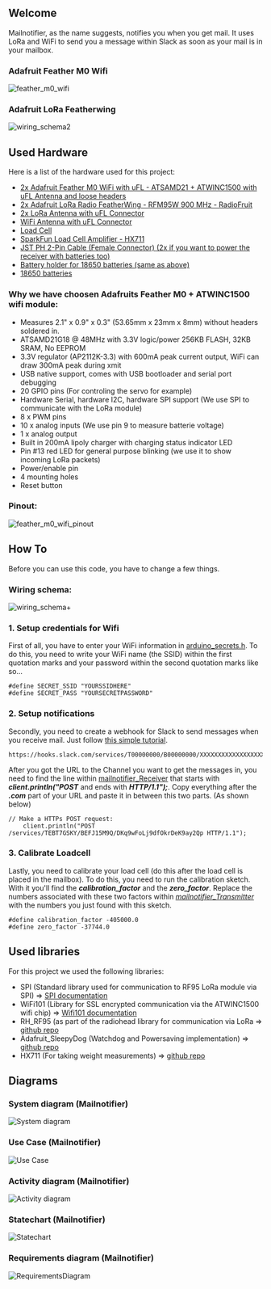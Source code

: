 ## Welcome

Mailnotifier, as the name suggests, notifies you when you get mail. It uses LoRa and WiFi to send you a message within Slack as soon as your mail is in your mailbox.

### Adafruit Feather M0 Wifi
![feather_m0_wifi](images/Adafruit-Feather-M0-WiFi---.png)

### Adafruit LoRa Featherwing
![wiring_schema2](images/wiring_schema2.png)

## Used Hardware

Here is a list of the hardware used for this project:
- [2x Adafruit Feather M0 WiFi with uFL - ATSAMD21 + ATWINC1500 with uFL Antenna and loose headers](https://www.adafruit.com/product/3061)
- [2x Adafruit LoRa Radio FeatherWing - RFM95W 900 MHz - RadioFruit](https://www.adafruit.com/product/3231)
- [2x LoRa Antenna with uFL Connector](https://www.adafruit.com/product/1661)
- [WiFi Antenna with uFL Connector](https://www.adafruit.com/product/2308)
- [Load Cell](https://www.amazon.de/dp/B076PZFRDM)
- [SparkFun Load Cell Amplifier - HX711](https://www.sparkfun.com/products/13879)
- [JST PH 2-Pin Cable (Female Connector) (2x if you want to power the receiver with batteries too)](https://www.adafruit.com/product/261)
- [Battery holder for 18650 batteries (same as above)](https://www.mouser.de/ProductDetail/Keystone-Electronics/1043?qs=sGAEpiMZZMvxqoKe%252bDjhru3bNJqZAwi1iQWc%2fA0A0JQ%3d)
- [18650 batteries](https://www.adafruit.com/product/353)

### Why we have choosen Adafruits Feather M0 + ATWINC1500 wifi module:
* Measures 2.1" x 0.9" x 0.3" (53.65mm x 23mm x 8mm) without headers soldered in.
* ATSAMD21G18 @ 48MHz with 3.3V logic/power
256KB FLASH, 32KB SRAM, No EEPROM
* 3.3V regulator (AP2112K-3.3) with 600mA peak current output, WiFi can draw 300mA peak during xmit
* USB native support, comes with USB bootloader and serial port debugging
* 20 GPIO pins (For controling the servo for example)
* Hardware Serial, hardware I2C, hardware SPI support (We use SPI to communicate with the LoRa module)
* 8 x PWM pins
* 10 x analog inputs (We use pin 9 to measure batterie voltage)
* 1 x analog output
* Built in 200mA lipoly charger with charging status indicator LED
* Pin #13 red LED for general purpose blinking (we use it to show incoming LoRa packets)
* Power/enable pin
* 4 mounting holes
* Reset button

### Pinout:
![feather_m0_wifi_pinout](images/feather_m0_wifi_pinout_v1.2-1.png)


## How To

Before you can use this code, you have to change a few things.

### Wiring schema:
![wiring_schema+](images/wiring_schema+.png)

### 1. Setup credentials for Wifi
First of all, you have to enter your WiFi information in [arduino_secrets.h](/code/mailnotifier_Receiver/arduino_secrets.h). To do this, you need to write your WiFi name (the SSID) within the first quotation marks and your password within the second quotation marks like so...


```
#define SECRET_SSID "YOURSSIDHERE"
#define SECRET_PASS "YOURSECRETPASSWORD"
```

### 2. Setup notifications
Secondly, you need to create a webhook for Slack to send messages when you receive mail. Just follow [this simple tutorial](https://api.slack.com/incoming-webhooks).

```
https://hooks.slack.com/services/T00000000/B00000000/XXXXXXXXXXXXXXXXXXXXXXXX
```

After you got the URL to the Channel you want to get the messages in, you need to find the line within [mailnotifier_Receiver](https://github.com/IoT-Lab-Minden/mailnotifier/blob/master/code/mailnotifier_Receiver/mailnotifier_Receiver.ino) that starts with **_client.println("POST_** and ends with **_HTTP/1.1");_**. Copy everything after the **_.com_** part of your URL and paste it in between this two parts. (As shown below)

```
// Make a HTTPs POST request:
    client.println("POST /services/TEBT7GSKY/BEFJ15M9Q/DKq9wFoLj9dfOkrDeK9ay2Qp HTTP/1.1");
```

### 3. Calibrate Loadcell
Lastly, you need to calibrate your load cell (do this after the load cell is placed in the mailbox). To do this, you need to run the calibration sketch. With it you'll find the **_calibration_factor_** and the **_zero_factor_**. Replace the numbers associated with these two factors within [*mailnotifier_Transmitter*](https://github.com/IoT-Lab-Minden/mailnotifier/blob/master/code/mailnotifier_Transmitter/mailnotifier_Transmitter.ino) with the numbers you just found with this sketch.

```
#define calibration_factor -405000.0
#define zero_factor -37744.0
```

## Used libraries

For this project we used the following libraries:
- SPI (Standard library used for communication to RF95 LoRa module via SPI) => [SPI documentation](https://www.arduino.cc/en/Reference/SPI)
- WiFi101 (Library for SSL encrypted communication via the ATWINC1500 wifi chip) =>
[Wifi101 documentation](https://www.arduino.cc/en/Reference/WiFi101)
- RH_RF95 (as part of the radiohead library for communication via LoRa => [github repo](https://github.com/adafruit/RadioHead)
- Adafruit_SleepyDog (Watchdog and Powersaving implementation) => [github repo](https://github.com/adafruit/Adafruit_SleepyDog)
- HX711 (For taking weight measurements) => [github repo](https://github.com/bogde/HX711)

## Diagrams

### System diagram (Mailnotifier)
![System diagram](Diagrams/SystemDiagram.svg "System diagram")


### Use Case (Mailnotifier)
![Use Case](Diagrams/UseCase.png "Use Case")

### Activity diagram (Mailnotifier)
![Activity diagram](Diagrams/ActivityDiagram.png "Activity diagram")

### Statechart (Mailnotifier)
![Statechart](Diagrams/StateChart.png "Statechart")

### Requirements diagram (Mailnotifier)
![RequirementsDiagram](Diagrams/RequirementsDiagram.svg "RequirementsDiagram")
